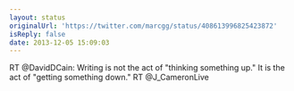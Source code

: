 ```yaml
---
layout: status
originalUrl: 'https://twitter.com/marcgg/status/408613996825423872'
isReply: false
date: 2013-12-05 15:09:03
---
```


RT @DavidDCain: Writing is not the act of "thinking something up." It is the act of "getting something down." RT @J_CameronLive
